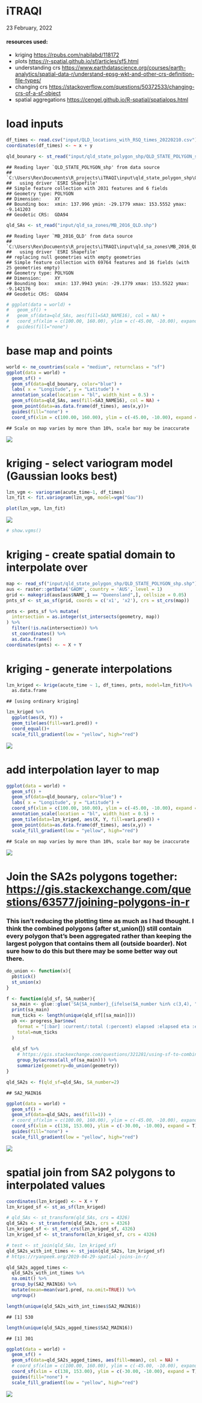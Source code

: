 iTRAQI
================
23 February, 2022

#### resources used:

-   kriging <https://rpubs.com/nabilabd/118172>
-   plots <https://r-spatial.github.io/sf/articles/sf5.html>
-   understanding crs
    <https://www.earthdatascience.org/courses/earth-analytics/spatial-data-r/understand-epsg-wkt-and-other-crs-definition-file-types/>
-   changing crs
    <https://stackoverflow.com/questions/50372533/changing-crs-of-a-sf-object>
-   spatial aggregations
    <https://cengel.github.io/R-spatial/spatialops.html>

# load inputs

``` r
df_times <- read.csv("input/QLD_locations_with_RSQ_times_20220210.csv")
coordinates(df_times) <- ~ x + y

qld_bounary <- st_read("input/qld_state_polygon_shp/QLD_STATE_POLYGON_shp.shp")
```

    ## Reading layer `QLD_STATE_POLYGON_shp' from data source 
    ##   `C:\Users\Rex\Documents\R_projects\iTRAQI\input\qld_state_polygon_shp\QLD_STATE_POLYGON_shp.shp' 
    ##   using driver `ESRI Shapefile'
    ## Simple feature collection with 2031 features and 6 fields
    ## Geometry type: POLYGON
    ## Dimension:     XY
    ## Bounding box:  xmin: 137.996 ymin: -29.1779 xmax: 153.5552 ymax: -9.141203
    ## Geodetic CRS:  GDA94

``` r
qld_SAs <- st_read("input/qld_sa_zones/MB_2016_QLD.shp")
```

    ## Reading layer `MB_2016_QLD' from data source 
    ##   `C:\Users\Rex\Documents\R_projects\iTRAQI\input\qld_sa_zones\MB_2016_QLD.shp' 
    ##   using driver `ESRI Shapefile'
    ## replacing null geometries with empty geometries
    ## Simple feature collection with 69764 features and 16 fields (with 25 geometries empty)
    ## Geometry type: POLYGON
    ## Dimension:     XY
    ## Bounding box:  xmin: 137.9943 ymin: -29.1779 xmax: 153.5522 ymax: -9.142176
    ## Geodetic CRS:  GDA94

``` r
# ggplot(data = world) +
#   geom_sf() +
#   geom_sf(data=qld_SAs, aes(fill=SA3_NAME16), col = NA) +
#   coord_sf(xlim = c(100.00, 160.00), ylim = c(-45.00, -10.00), expand = T) + 
#   guides(fill="none")
```

# base map and points

``` r
world <- ne_countries(scale = "medium", returnclass = "sf")
ggplot(data = world) +
  geom_sf() +
  geom_sf(data=qld_bounary, color="blue") +
  labs( x = "Longitude", y = "Latitude") +
  annotation_scale(location = "bl", width_hint = 0.5) +
  geom_sf(data=qld_SAs, aes(fill=SA3_NAME16), col = NA) +
  geom_point(data=as.data.frame(df_times), aes(x,y))+ 
  guides(fill="none") +
  coord_sf(xlim = c(100.00, 160.00), ylim = c(-45.00, -10.00), expand = T)
```

    ## Scale on map varies by more than 10%, scale bar may be inaccurate

![](iTRAQI_files/figure-gfm/unnamed-chunk-2-1.png)<!-- -->

# kriging - select variogram model (Gaussian looks best)

``` r
lzn_vgm <- variogram(acute_time~1, df_times)
lzn_fit <- fit.variogram(lzn_vgm, model=vgm("Gau"))

plot(lzn_vgm, lzn_fit)
```

![](iTRAQI_files/figure-gfm/unnamed-chunk-3-1.png)<!-- -->

``` r
# show.vgms()
```

# kriging - create spatial domain to interpolate over

``` r
map <- read_sf("input/qld_state_polygon_shp/QLD_STATE_POLYGON_shp.shp")
aus <- raster::getData('GADM', country = 'AUS', level = 1)
grid <- makegrid(aus[aus$NAME_1 == "Queensland",], cellsize = 0.05)
pnts_sf <- st_as_sf(grid, coords = c('x1', 'x2'), crs = st_crs(map))

pnts <- pnts_sf %>% mutate(
  intersection = as.integer(st_intersects(geometry, map))
) %>%
  filter(!is.na(intersection)) %>%
  st_coordinates() %>% 
  as.data.frame()
coordinates(pnts) <- ~ X + Y
```

# kriging - generate interpolations

``` r
lzn_kriged <- krige(acute_time ~ 1, df_times, pnts, model=lzn_fit)%>%
  as.data.frame
```

    ## [using ordinary kriging]

``` r
lzn_kriged %>%
  ggplot(aes(X, Y)) + 
  geom_tile(aes(fill=var1.pred)) + 
  coord_equal()+
  scale_fill_gradient(low = "yellow", high="red")
```

![](iTRAQI_files/figure-gfm/unnamed-chunk-5-1.png)<!-- -->

# add interpolation layer to map

``` r
ggplot(data = world) +
  geom_sf() +
  geom_sf(data=qld_bounary, color="blue") +
  labs( x = "Longitude", y = "Latitude") +
  coord_sf(xlim = c(100.00, 160.00), ylim = c(-45.00, -10.00), expand = T) +
  annotation_scale(location = "bl", width_hint = 0.5) +
  geom_tile(data=lzn_kriged, aes(X, Y, fill=var1.pred)) +
  geom_point(data=as.data.frame(df_times), aes(x,y)) +
  scale_fill_gradient(low = "yellow", high="red")
```

    ## Scale on map varies by more than 10%, scale bar may be inaccurate

![](iTRAQI_files/figure-gfm/unnamed-chunk-6-1.png)<!-- -->

# Join the SA2s polygons together: <https://gis.stackexchange.com/questions/63577/joining-polygons-in-r>

### This isn’t reducing the plotting time as much as I had thought. I think the combined polygons (after st_union()) still contain every polygon that’s been aggregated rather than keeping the largest polygon that contains them all (outside boarder). Not sure how to do this but there may be some better way out there.

``` r
do_union <- function(x){
  pb$tick()
  st_union(x)
}

f <- function(qld_sf, SA_number){
  sa_main <- glue::glue('SA{SA_number}_{ifelse(SA_number %in% c(3,4), "CODE", "MAIN")}16')
  print(sa_main)
  num_ticks <- length(unique(qld_sf[[sa_main]]))
  pb <<- progress_bar$new(
    format = "[:bar] :current/:total (:percent) elapsed :elapsed eta :eta", 
    total=num_ticks
  )
  
  qld_sf %>%
    # https://gis.stackexchange.com/questions/321281/using-sf-to-combine-polygons-that-share-borders
    group_by(across(all_of(sa_main))) %>%
    summarize(geometry=do_union(geometry))
}

qld_SA2s <- f(qld_sf=qld_SAs, SA_number=2)
```

    ## SA2_MAIN16

``` r
ggplot(data = world) +
  geom_sf() +
  geom_sf(data=qld_SA2s, aes(fill=1)) +
  # coord_sf(xlim = c(100.00, 160.00), ylim = c(-45.00, -10.00), expand = T) +
  coord_sf(xlim = c(138, 153.00), ylim = c(-30.00, -10.00), expand = T) +
  guides(fill="none") +
  scale_fill_gradient(low = "yellow", high="red")
```

![](iTRAQI_files/figure-gfm/unnamed-chunk-7-1.png)<!-- -->

# spatial join from SA2 polygons to interpolated values

``` r
coordinates(lzn_kriged) <- ~ X + Y
lzn_kriged_sf <- st_as_sf(lzn_kriged)

# qld_SAs <- st_transform(qld_SAs, crs = 4326)
qld_SA2s <- st_transform(qld_SA2s, crs = 4326)
lzn_kriged_sf <- st_set_crs(lzn_kriged_sf, 4326)
lzn_kriged_sf <- st_transform(lzn_kriged_sf, crs = 4326)

# test <- st_join(qld_SAs, lzn_kriged_sf)
qld_SA2s_with_int_times <- st_join(qld_SA2s, lzn_kriged_sf)
# https://ryanpeek.org/2019-04-29-spatial-joins-in-r/

qld_SA2s_agged_times <- 
  qld_SA2s_with_int_times %>% 
  na.omit() %>%
  group_by(SA2_MAIN16) %>%
  mutate(mean=mean(var1.pred, na.omit=TRUE)) %>% 
  ungroup()

length(unique(qld_SA2s_with_int_times$SA2_MAIN16))
```

    ## [1] 530

``` r
length(unique(qld_SA2s_agged_times$SA2_MAIN16))
```

    ## [1] 301

``` r
ggplot(data = world) +
  geom_sf() +
  geom_sf(data=qld_SA2s_agged_times, aes(fill=mean), col = NA) +
  # coord_sf(xlim = c(100.00, 160.00), ylim = c(-45.00, -10.00), expand = T) +
  coord_sf(xlim = c(138, 153.00), ylim = c(-30.00, -10.00), expand = T) +
  guides(fill="none") +
  scale_fill_gradient(low = "yellow", high="red")
```

![](iTRAQI_files/figure-gfm/unnamed-chunk-8-1.png)<!-- -->

